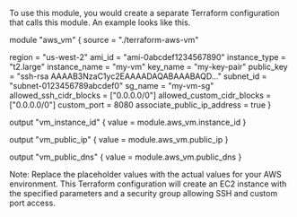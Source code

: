 To use this module, you would create a separate Terraform         configuration that calls this module. An example looks like this.

module "aws_vm" {
  source = "./terraform-aws-vm"

  region                    = "us-west-2"
  ami_id                    = "ami-0abcdef1234567890"
  instance_type             = "t2.large"
  instance_name             = "my-vm"
  key_name                  = "my-key-pair"
  public_key                = "ssh-rsa AAAAB3NzaC1yc2EAAAADAQABAAABAQD..."
  subnet_id                 = "subnet-0123456789abcdef0"
  sg_name                   = "my-vm-sg"
  allowed_ssh_cidr_blocks   = ["0.0.0.0/0"]
  allowed_custom_cidr_blocks = ["0.0.0.0/0"]
  custom_port               = 8080
  associate_public_ip_address = true
}

output "vm_instance_id" {
  value = module.aws_vm.instance_id
}

output "vm_public_ip" {
  value = module.aws_vm.public_ip
}

output "vm_public_dns" {
  value = module.aws_vm.public_dns
}


Note: Replace the placeholder values with the actual values for your AWS environment. This Terraform configuration will create an EC2 instance with the specified parameters and a security group allowing SSH and custom port access.